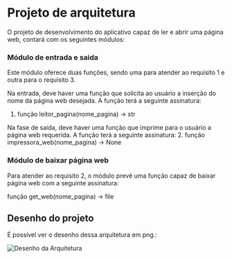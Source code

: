 # Projeto de arquitetura


O projeto de desenvolvimento do aplicativo capaz de ler e abrir uma página web, contará com os seguintes módulos:

### Módulo de entrada e saida

Este módulo oferece duas funções, sendo uma para atender ao requisito 1 e outra para o requisito 3. 

Na entrada, deve haver uma função que solicita ao usuário a inserção do nome da página web desejada. A função terá a seguinte assinatura:

1. função leitor_pagina(nome_pagina) -> str


Na fase de saída, deve haver uma função que imprime para o usuário a página web requerida. A função terá a seguinte assinatura:
2. função impressora_web(nome_pagina) -> None


### Módulo de baixar página web

Para atender ao requisito 2, o módulo prevê uma função capaz de baixar página web com a seguinte assinatura:

função get_web(nome_pagina) -> file


## Desenho do projeto

É possível ver o desenho dessa arquitetura em png.:

![Desenho da Arquitetura](arquitetura.png) <!--- Imagem ainda não foi alterada!! --->



